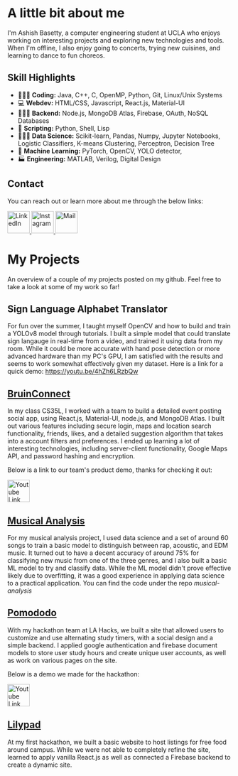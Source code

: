 # A little bit about me
I'm Ashish Basetty, a computer engineering student at UCLA who enjoys working on interesting projects and exploring new technologies and tools. When I'm offline, I also enjoy going to concerts, trying new cuisines, and learning to dance to fun choreos.

## Skill Highlights
- 👨🏾‍💻 **Coding:** Java, C++, C, OpenMP, Python, Git, Linux/Unix Systems
- 💻 **Webdev:** HTML/CSS, Javascript, React.js, Material-UI
- 👷🏾‍♂️ **Backend:** Node.js, MongoDB Atlas, Firebase, OAuth, NoSQL Databases
- 📝 **Scripting:** Python, Shell, Lisp
- 👨🏾‍🔬 **Data Science:** Scikit-learn, Pandas, Numpy, Jupyter Notebooks, Logistic Classifiers, K-means Clustering, Perceptron, Decision Tree
- 🤖 **Machine Learning:** PyTorch, OpenCV, YOLO detector,
- 🏭 **Engineering:** MATLAB, Verilog, Digital Design
  

## Contact
You can reach out or learn more about me through the below links:

<a href="https://www.linkedin.com/in/ashish-basetty/" className="icon">
  <img src="https://cdn2.iconfinder.com/data/icons/social-media-2285/512/1_Linkedin_unofficial_colored_svg-512.png" alt="LinkedIn" width="50" height="50">
</a>
  
<a href="https://www.instagram.com/basettyyyyy/" className="icon">
  <img src="https://cdn2.iconfinder.com/data/icons/social-icons-33/128/Instagram-256.png" alt="Instagram" width="50" height="50" >
</a>

<a href="mailto:ashish.basetty2@gmail.com" className="icon">
  <img src="https://cdn4.iconfinder.com/data/icons/aiga-symbol-signs/439/aiga_mail-256.png" alt="Mail" width="50" height="50" >
</a>



# My Projects
An overview of a couple of my projects posted on my github. Feel free to take a look at some of my work so far!

## Sign Language Alphabet Translator
For fun over the summer, I taught myself OpenCV and how to build and train a YOLOv8 model through tutorials. I built a simple model that could translate sign langauge in real-time from a video, and trained it using data from my room. While it could be more accurate with hand pose detection or more advanced hardware than my PC's GPU, I am satisfied with the results and seems to work somewhat effectively given my dataset. Here is a link for a quick demo: https://youtu.be/4hZh6LRzbQw

## [BruinConnect](https://github.com/AkashM153/CS35L)
In my class CS35L, I worked with a team to build a detailed event posting social app, using React.js, Material-UI, node.js, and MongoDB Atlas. I built out various features including secure login, maps and location search functionality, friends, likes, and a detailed suggestion algorithm that takes into a account filters and preferences.
I ended up learning a lot of interesting technologies, including server-client functionality, Google Maps API, and password hashing and encryption. 

Below is a link to our team's product demo, thanks for checking it out: 

<a href="https://youtu.be/NCozV5VEP_8?si=VrajDKqqB8teeBLV" className="icon">
  <img src="https://cdn1.iconfinder.com/data/icons/logotypes/32/youtube-256.png" alt="Youtube Link" width="50" height="50" >
</a>

## [Musical Analysis](https://github.com/Ashish-Basetty/musical-analysis)
For my musical analysis project, I used data science and a set of around 60 songs to train a basic model to distinguish between rap, acoustic, and EDM music. It turned out to have a decent accuracy of around 75% for classifying new music from one of the three genres, and I also built a basic ML model to try and classify data. While the ML model didn't prove effective likely due to overfitting, it was a good experience in applying data science to a practical application. You can find the code under the repo _musical-analysis_

## [Pomododo](https://github.com/AnooshkhaShetty/Pomododo)
With my hackathon team at LA Hacks, we built a site that allowed users to customize and use alternating study timers, with a social design and a simple backend. I applied google authentication and firebase document models to store user study hours and create unique user accounts, as well as work on various pages on the site. 

Below is a demo we made for the hackathon: 

<a href="https://youtu.be/CTDuFxCB_I0" className="icon">
  <img src="https://cdn1.iconfinder.com/data/icons/logotypes/32/youtube-256.png" alt="Youtube Link" width="50" height="50" >
</a>

## [Lilypad](https://github.com/AnooshkhaShetty/Lilypad)
At my first hackathon, we built a basic website to host listings for free food around campus. While we were not able to completely refine the site, learned to apply vanilla React.js as well as connected a Firebase backend to create a dynamic site.

<!---
Ashish-Basetty/Ashish-Basetty is a ✨ special ✨ repository because its `README.md` (this file) appears on your GitHub profile.
You can click the Preview link to take a look at your changes.
--->
